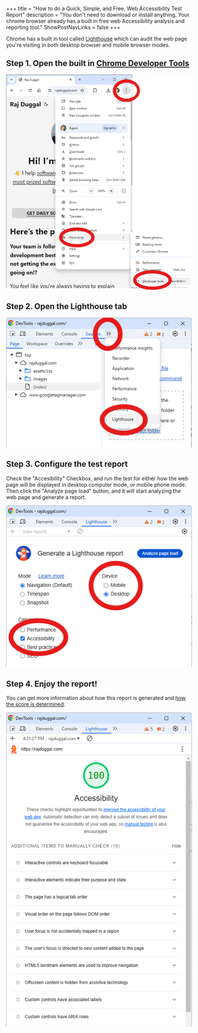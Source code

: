 +++
title = "How to do a Quick, Simple, and Free, Web Accessibility Test Report"
description = "You don't need to download or install anything. Your chrome browser already has a built in free web Accessibility analysis and reporting tool."
ShowPostNavLinks = false
+++

Chrome has a built in tool called [Lighthouse](https://developer.chrome.com/docs/lighthouse/overview) which can audit the web page you're visiting in both desktop browser and mobile browser modes.


## Step 1. Open the built in [Chrome Developer Tools](https://developer.chrome.com/docs/devtools)

![developer-tools](developer-tools.png)

## Step 2. Open the Lighthouse tab 
![lighthouse](lighthouse.png)

## Step 3. Configure the test report

Check the "Accesibility" Checkbox, and run the test for either how the web page will be displayed in desktop computer mode, or mobile phone mode. Then click the "Analyze page load" button, and it will start analyzing the web page and generate a report.

![report](report.png)

## Step 4. Enjoy the report!

You can get more information about how this report is generated and [how the score is determined](https://developer.chrome.com/docs/lighthouse/accessibility/scoring).

![result](result.png)

